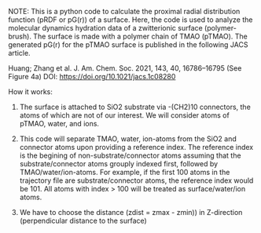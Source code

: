 NOTE: This is a python code to calculate the proximal radial distribution function (pRDF or pG(r)) of a surface. 
Here, the code is used to analyze the molecular dynamics hydration data of a zwitterionic surface (polymer-brush). The surface
is made with a polymer chain of TMAO (pTMAO). The generated pG(r) for the pTMAO surface is published in the following JACS article.

Huang; Zhang et al. J. Am. Chem. Soc. 2021, 143, 40, 16786–16795 (See Figure 4a)
DOI: https://doi.org/10.1021/jacs.1c08280

How it works:
1. The surface is attached to SiO2 substrate via -(CH2)10 connectors, 
   the atoms of which are not of our interest. We will consider atoms of pTMAO, water, and ions.

2. This code will separate TMAO, water, ion-atoms from the SiO2 and connector atoms upon providing a reference index.
   The reference index is the begining of non-substrate/connector atoms assuming that the substrate/connector atoms 
   grouply indexed first, followed by TMAO/water/ion-atoms. For example, if the first 100 atoms in the trajectory file
   are substrate/connector atoms, the reference index would be 101. All atoms with index > 100 will be treated as
   surface/water/ion atoms.

3. We have to choose the distance (zdist = zmax - zmin)) in Z-direction (perpendicular distance to the surface)
